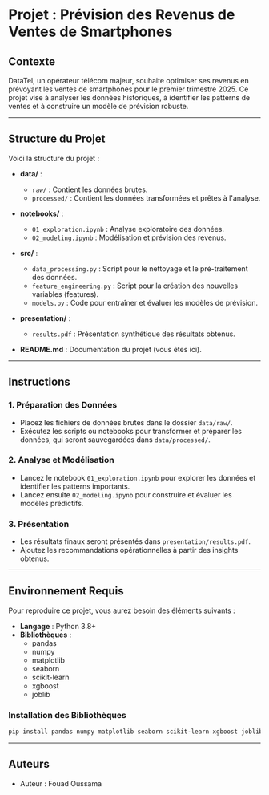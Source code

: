 # Projet : Prévision des Revenus de Ventes de Smartphones

## Contexte

DataTel, un opérateur télécom majeur, souhaite optimiser ses revenus en prévoyant les ventes de smartphones pour le premier trimestre 2025. Ce projet vise à analyser les données historiques, à identifier les patterns de ventes et à construire un modèle de prévision robuste.

---

## Structure du Projet

Voici la structure du projet :

- **data/** :
  - `raw/` : Contient les données brutes.
  - `processed/` : Contient les données transformées et prêtes à l'analyse.

- **notebooks/** :
  - `01_exploration.ipynb` : Analyse exploratoire des données.
  - `02_modeling.ipynb` : Modélisation et prévision des revenus.

- **src/** :
  - `data_processing.py` : Script pour le nettoyage et le pré-traitement des données.
  - `feature_engineering.py` : Script pour la création des nouvelles variables (features).
  - `models.py` : Code pour entraîner et évaluer les modèles de prévision.

- **presentation/** :
  - `results.pdf` : Présentation synthétique des résultats obtenus.

- **README.md** : Documentation du projet (vous êtes ici).

---

## Instructions

### 1. Préparation des Données

- Placez les fichiers de données brutes dans le dossier `data/raw/`.
- Exécutez les scripts ou notebooks pour transformer et préparer les données, qui seront sauvegardées dans `data/processed/`.

### 2. Analyse et Modélisation

- Lancez le notebook `01_exploration.ipynb` pour explorer les données et identifier les patterns importants.
- Lancez ensuite `02_modeling.ipynb` pour construire et évaluer les modèles prédictifs.

### 3. Présentation

- Les résultats finaux seront présentés dans `presentation/results.pdf`.
- Ajoutez les recommandations opérationnelles à partir des insights obtenus.

---

## Environnement Requis

Pour reproduire ce projet, vous aurez besoin des éléments suivants :

- **Langage** : Python 3.8+
- **Bibliothèques** :
  - pandas
  - numpy
  - matplotlib
  - seaborn
  - scikit-learn
  - xgboost
  - joblib

### Installation des Bibliothèques

```bash
pip install pandas numpy matplotlib seaborn scikit-learn xgboost joblib
```

---

## Auteurs

- Auteur : Fouad Oussama



